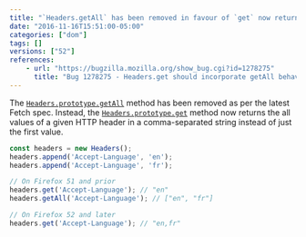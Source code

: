 ```yaml
---
title: "`Headers.getAll` has been removed in favour of `get` now returning all values"
date: "2016-11-16T15:51:00-05:00"
categories: ["dom"]
tags: []
versions: ["52"]
references:
    - url: "https://bugzilla.mozilla.org/show_bug.cgi?id=1278275"
      title: "Bug 1278275 - Headers.get should incorporate getAll behaviour"
---
```

The [`Headers.prototype.getAll`](https://developer.mozilla.org/docs/Web/API/Headers/getAll) method has been removed as per the latest Fetch spec. Instead, the [`Headers.prototype.get`](https://developer.mozilla.org/docs/Web/API/Headers/get) method now returns the all values of a given HTTP header in a comma-separated string instead of just the first value.

```js
const headers = new Headers();
headers.append('Accept-Language', 'en');
headers.append('Accept-Language', 'fr');

// On Firefox 51 and prior
headers.get('Accept-Language'); // "en"
headers.getAll('Accept-Language'); // ["en", "fr"]

// On Firefox 52 and later
headers.get('Accept-Language'); // "en,fr"
```
